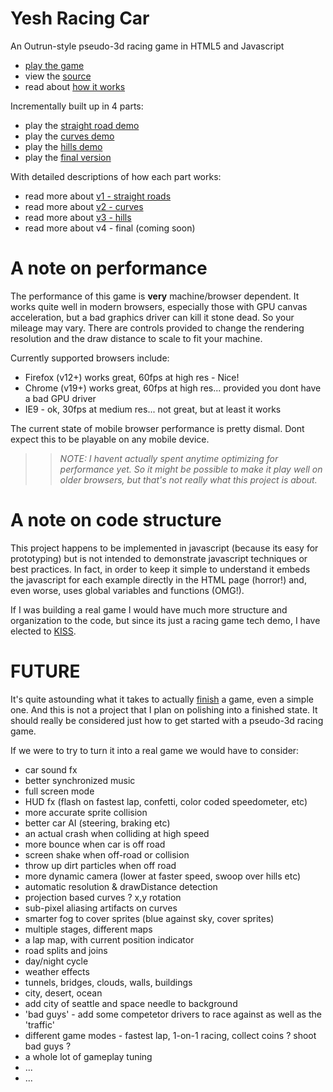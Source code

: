 Yesh Racing Car
==========================

An Outrun-style pseudo-3d racing game in HTML5 and Javascript

 * [play the game](http://codeincomplete.com/projects/racer/v4.final.html)
 * view the [source](https://github.com/jakesgordon/javascript-racer)
 * read about [how it works](http://codeincomplete.com/posts/2012/6/22/javascript_racer/)

Incrementally built up in 4 parts:

 * play the [straight road demo](http://codeincomplete.com/projects/racer/v1.straight.html)
 * play the [curves demo](http://codeincomplete.com/projects/racer/v2.curves.html)
 * play the [hills demo](http://codeincomplete.com/projects/racer/v3.hills.html)
 * play the [final version](http://codeincomplete.com/projects/racer/v4.final.html)

With detailed descriptions of how each part works:

 * read more about [v1 - straight roads](http://codeincomplete.com/posts/2012/6/23/javascript_racer_v1_straight)
 * read more about [v2 - curves](http://codeincomplete.com/posts/2012/6/24/javascript_racer_v2_curves/)
 * read more about [v3 - hills](http://codeincomplete.com/posts/2012/6/26/javascript_racer_v3_hills/)
 * read more about v4 - final (coming soon)

A note on performance
=====================

The performance of this game is **very** machine/browser dependent. It works quite well in modern
browsers, especially those with GPU canvas acceleration, but a bad graphics driver can kill it stone
dead. So your mileage may vary. There are controls provided to change the rendering resolution
and the draw distance to scale to fit your machine.

Currently supported browsers include:

 * Firefox (v12+) works great, 60fps at high res - Nice!
 * Chrome (v19+) works great, 60fps at high res... provided you dont have a bad GPU driver
 * IE9 - ok, 30fps at medium res... not great, but at least it works

The current state of mobile browser performance is pretty dismal. Dont expect this to be playable on
any mobile device.

>> _NOTE: I havent actually spent anytime optimizing for performance yet. So it might be possible to
   make it play well on older browsers, but that's not really what this project is about._

A note on code structure
========================

This project happens to be implemented in javascript (because its easy for prototyping) but
is not intended to demonstrate javascript techniques or best practices. In fact, in order to
keep it simple to understand it embeds the javascript for each example directly in the HTML
page (horror!) and, even worse, uses global variables and functions (OMG!).

If I was building a real game I would have much more structure and organization to the
code, but since its just a racing game tech demo, I have elected to [KISS](http://en.wikipedia.org/wiki/KISS_principle).

FUTURE
======

It's quite astounding what it takes to actually [finish](http://codeincomplete.com/posts/2011/9/21/defining_finished/)
a game, even a simple one. And this is not a project that I plan on polishing into a finished state. It should
really be considered just how to get started with a pseudo-3d racing game.

If we were to try to turn it into a real game we would have to consider:

 * car sound fx
 * better synchronized music
 * full screen mode
 * HUD fx (flash on fastest lap, confetti, color coded speedometer, etc)
 * more accurate sprite collision
 * better car AI (steering, braking etc)
 * an actual crash when colliding at high speed
 * more bounce when car is off road
 * screen shake when off-road or collision
 * throw up dirt particles when off road
 * more dynamic camera (lower at faster speed, swoop over hills etc)
 * automatic resolution & drawDistance detection
 * projection based curves ? x,y rotation
 * sub-pixel aliasing artifacts on curves
 * smarter fog to cover sprites (blue against sky, cover sprites)
 * multiple stages, different maps
 * a lap map, with current position indicator
 * road splits and joins
 * day/night cycle
 * weather effects
 * tunnels, bridges, clouds, walls, buildings
 * city, desert, ocean
 * add city of seattle and space needle to background
 * 'bad guys' - add some competetor drivers to race against as well as the 'traffic'
 * different game modes - fastest lap, 1-on-1 racing, collect coins ? shoot bad guys ?
 * a whole lot of gameplay tuning
 * ...
 * ...


